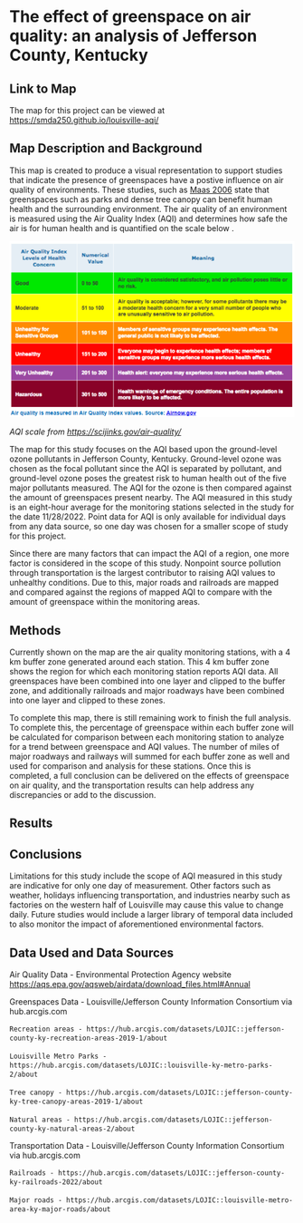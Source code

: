 # The effect of greenspace on air quality: an analysis of Jefferson County, Kentucky

## Link to Map

The map for this project can be viewed at https://smda250.github.io/louisville-aqi/

## Map Description and Background

This map is created to produce a visual representation to support studies that indicate the presence of greenspaces have a postive influence on air quality of environments.
These studies, such as [Maas 2006](https://jech.bmj.com/content/60/7/587) state that greenspaces such as parks and dense tree canopy can benefit human health and the surrounding environment. The air quality of an environment is measured using the Air Quality Index (AQI) and determines how safe the air is for human health and is quantified on the scale below .

![AQI](AQI.png)

*AQI scale from https://scijinks.gov/air-quality/*

The map for this study focuses on the AQI based upon the ground-level ozone pollutants in Jefferson County, Kentucky. Ground-level ozone was chosen as the focal pollutant since the AQI is separated by pollutant, and ground-level ozone poses the greatest risk to human health out of the five major pollutants measured. The AQI for the ozone is then compared against the amount of greenspaces present nearby. The AQI measured in this study is an eight-hour average for the monitoring stations selected in the study for the date 11/28/2022. Point data for AQI is only available for individual days from any data source, so one day was chosen for a smaller scope of study for this project. 

Since there are many factors that can impact the AQI of a region, one more factor is considered in the scope of this study. Nonpoint source pollution through transportation is the largest contributor to raising AQI values to unhealthy conditions. Due to this, major roads and railroads are mapped and compared against the regions of mapped AQI to compare with the amount of greenspace within the monitoring areas.

## Methods

Currently shown on the map are the air quality monitoring stations, with a 4 km buffer zone generated around each station. This 4 km buffer zone shows the region for which each monitoring station reports AQI data. All greenspaces have been combined into one layer and clipped to the buffer zone,
and additionally railroads and major roadways have been combined into one layer and clipped to these zones. 
		
To complete this map, there is still remaining work to finish the full analysis. To complete this, the percentage of greenspace within each buffer zone will be calculated for
comparison between each monitoring station to analyze for a trend between greenspace and AQI values. The number of miles of major roadways and railways will summed for each buffer
zone as well and used for comparison and analysis for these stations. Once this is completed, a full conclusion can be delivered on the effects of greenspace on air quality, and the 
transportation results can help address any discrepancies or add to the discussion.  

## Results



## Conclusions


Limitations for this study include the scope of AQI measured in this study are indicative for only one day of measurement. Other factors such as weather, holidays influencing transportation, and industries nearby such as factories on the western half of Louisville may cause this value to change daily. Future studies would include a larger library of temporal data included to also monitor the impact of aforementioned environmental factors. 

## Data Used and Data Sources

Air Quality Data - Environmental Protection Agency website https://aqs.epa.gov/aqsweb/airdata/download_files.html#Annual

Greenspaces Data - Louisville/Jefferson County Information Consortium via hub.arcgis.com 

    Recreation areas - https://hub.arcgis.com/datasets/LOJIC::jefferson-county-ky-recreation-areas-2019-1/about

    Louisville Metro Parks - https://hub.arcgis.com/datasets/LOJIC::louisville-ky-metro-parks-2/about

    Tree canopy - https://hub.arcgis.com/datasets/LOJIC::jefferson-county-ky-tree-canopy-areas-2019-1/about

    Natural areas - https://hub.arcgis.com/datasets/LOJIC::jefferson-county-ky-natural-areas-2/about

Transportation Data - Louisville/Jefferson County Information Consortium via hub.arcgis.com

    Railroads - https://hub.arcgis.com/datasets/LOJIC::jefferson-county-ky-railroads-2022/about

    Major roads - https://hub.arcgis.com/datasets/LOJIC::louisville-metro-area-ky-major-roads/about